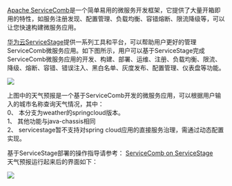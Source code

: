 [Apache ServiceComb](https://servicecomb.apache.org/)是一个简单易用的微服务开发框架，它提供了大量开箱即用的特性，如服务注册发现、配置管理、负载均衡、容错熔断、限流降级等，可以让您快速构建微服务应用。

[华为云ServiceStage](https://www.huaweicloud.com/product/servicestage.html)提供一系列工具和平台，可以帮助用户更好的管理ServiceComb微服务应用。如下图所示，用户可以基于ServiceStage完成ServiceComb微服务应用的开发、构建、部署、运维、注册、负载均衡、限流、降级、熔断、容错、错误注入、黑白名单、灰度发布、配置管理、仪表盘等功能。

![](https://github.com/servicestage-demo/weathermap/blob/master/arch.JPG)

上图中的天气预报是一个基于ServiceComb开发的微服务应用，可以根据用户输入的城市名称查询天气情况，其中：  
0、 本分支为weather的springcloud版本。  
1、 其他功能与java-chassis相同  
2、 servicestage暂不支持对spring cloud应用的直接服务治理，需通过动态配置实现。

基于ServiceStage部署的操作指导请参考： [ServiceComb on ServiceStage](https://support.huaweicloud.com/bestpractice-servicestage/servicestage_bestpractice_0108.html)  
天气预报运行起来后的界面如下：

![](https://github.com/servicestage-demo/weathermap/blob/master/weathermap.JPG)
